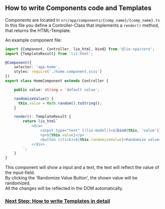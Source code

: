 ## How to write Components code and Templates

Components are located in `src/app/components/{comp_name}/{comp_name}.ts` <br>
In this file you define a Controller-Class that implements a `render()` method, that returns the HTML-Template. 

An example component file:

```ts
import {Component, Controller, lio_html, bind} from '@lio-spa/core';
import {TemplateResult} from 'lit-html';

@Component({
    selector: 'app-home',
    styles: require('./home.component.scss')
})
export class HomeComponent extends Controller {

    public value: string = 'default value';

    randomizeValue() {
      this.value = Math.random().toString();
    }

    render(): TemplateResult {
        return lio_html`
            <div>
                <input type="text" [(lio-model)]=${bind(this, 'value')}>
                <p>${this.value}</p>
                <button (click)=${this.randomizeValue}>Randomize value</button>
            </div>
        `;
    }
}
```

This component will show a input and a text, the text will reflect the value of the input-field.<br>
By clicking the 'Randomize Value Button', the shown value will be randomized.<br>
All the changes will be reflected in the DOM automatically.

### [Next Step: How to write Templates in detail](templating.md)
